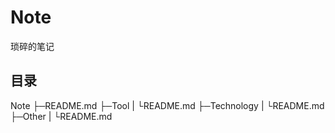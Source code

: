 # Note
琐碎的笔记

## 目录

Note
├─README.md
├─Tool
|  └README.md
├─Technology
|     └README.md
├─Other
|   └README.md
